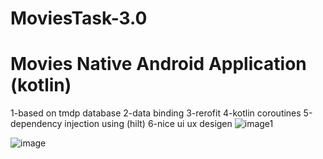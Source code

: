 # MoviesTask-3.0
# Movies Native Android Application (kotlin)
1-based on tmdp database
2-data binding
3-rerofit
4-kotlin coroutines
5-dependency injection using (hilt)
6-nice ui ux desigen
![image1](https://github.com/ahmed40attia/MoviesTask-3.0/assets/142914411/f4539617-d197-4acd-af2b-6b378df3a7a6)

![image](https://github.com/ahmed40attia/MoviesTask-3.0/assets/142914411/76c0f6c0-e079-4dd7-8ae5-a67b77d6a210)
